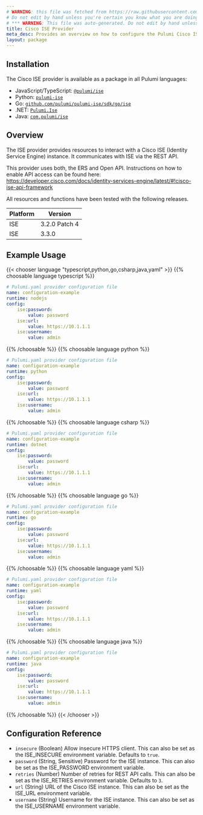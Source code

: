 ```yaml
---
# WARNING: this file was fetched from https://raw.githubusercontent.com/pulumi/pulumi-ise/v0.1.13/docs/_index.md
# Do not edit by hand unless you're certain you know what you are doing!
# *** WARNING: This file was auto-generated. Do not edit by hand unless you're certain you know what you are doing! ***
title: Cisco ISE Provider
meta_desc: Provides an overview on how to configure the Pulumi Cisco ISE provider.
layout: package
---
```

## Installation

The Cisco ISE provider is available as a package in all Pulumi languages:

* JavaScript/TypeScript: [`@pulumi/ise`](https://www.npmjs.com/package/@pulumi/ise)
* Python: [`pulumi-ise`](https://pypi.org/project/pulumi-ise/)
* Go: [`github.com/pulumi/pulumi-ise/sdk/go/ise`](https://github.com/pulumi/pulumi-ise)
* .NET: [`Pulumi.Ise`](https://www.nuget.org/packages/Pulumi.Ise)
* Java: [`com.pulumi/ise`](https://central.sonatype.com/artifact/com.pulumi/ise)
## Overview

The ISE provider provides resources to interact with a Cisco ISE (Identity Service Engine) instance. It communicates with ISE via the REST API.

This provider uses both, the ERS and Open API. Instructions on how to enable API access can be found here: <https://developer.cisco.com/docs/identity-services-engine/latest/#!cisco-ise-api-framework>

All resources and functions have been tested with the following releases.

| Platform |    Version    |
|----------|---------------|
| ISE      | 3.2.0 Patch 4 |
| ISE      | 3.3.0         |
## Example Usage

{{< chooser language "typescript,python,go,csharp,java,yaml" >}}
{{% choosable language typescript %}}
```yaml
# Pulumi.yaml provider configuration file
name: configuration-example
runtime: nodejs
config:
    ise:password:
        value: password
    ise:url:
        value: https://10.1.1.1
    ise:username:
        value: admin

```

{{% /choosable %}}
{{% choosable language python %}}
```yaml
# Pulumi.yaml provider configuration file
name: configuration-example
runtime: python
config:
    ise:password:
        value: password
    ise:url:
        value: https://10.1.1.1
    ise:username:
        value: admin

```

{{% /choosable %}}
{{% choosable language csharp %}}
```yaml
# Pulumi.yaml provider configuration file
name: configuration-example
runtime: dotnet
config:
    ise:password:
        value: password
    ise:url:
        value: https://10.1.1.1
    ise:username:
        value: admin

```

{{% /choosable %}}
{{% choosable language go %}}
```yaml
# Pulumi.yaml provider configuration file
name: configuration-example
runtime: go
config:
    ise:password:
        value: password
    ise:url:
        value: https://10.1.1.1
    ise:username:
        value: admin

```

{{% /choosable %}}
{{% choosable language yaml %}}
```yaml
# Pulumi.yaml provider configuration file
name: configuration-example
runtime: yaml
config:
    ise:password:
        value: password
    ise:url:
        value: https://10.1.1.1
    ise:username:
        value: admin

```

{{% /choosable %}}
{{% choosable language java %}}
```yaml
# Pulumi.yaml provider configuration file
name: configuration-example
runtime: java
config:
    ise:password:
        value: password
    ise:url:
        value: https://10.1.1.1
    ise:username:
        value: admin

```

{{% /choosable %}}
{{< /chooser >}}
## Configuration Reference

- `insecure` (Boolean) Allow insecure HTTPS client. This can also be set as the ISE_INSECURE environment variable. Defaults to `true`.
- `password` (String, Sensitive) Password for the ISE instance. This can also be set as the ISE_PASSWORD environment variable.
- `retries` (Number) Number of retries for REST API calls. This can also be set as the ISE_RETRIES environment variable. Defaults to `3`.
- `url` (String) URL of the Cisco ISE instance. This can also be set as the ISE_URL environment variable.
- `username` (String) Username for the ISE instance. This can also be set as the ISE_USERNAME environment variable.